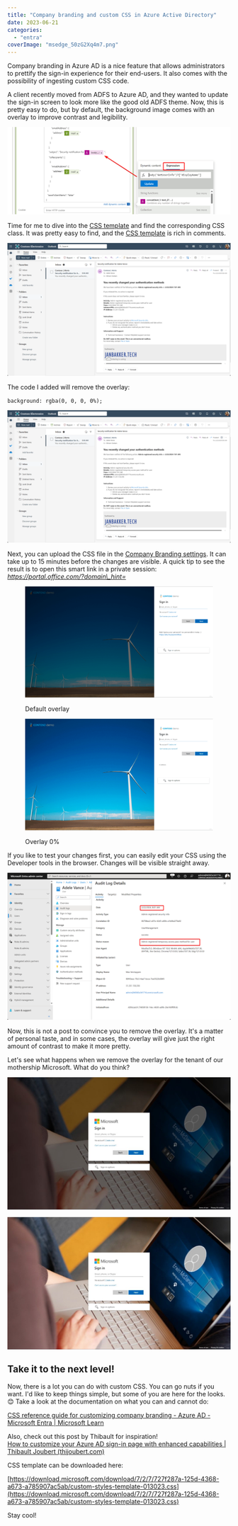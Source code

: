 ```yaml
---
title: "Company branding and custom CSS in Azure Active Directory"
date: 2023-06-21
categories: 
  - "entra"
coverImage: "msedge_50zG2Xq4m7.png"
---
```


Company branding in Azure AD is a nice feature that allows administrators to prettify the sign-in experience for their end-users. It also comes with the possibility of ingesting custom CSS code.

A client recently moved from ADFS to Azure AD, and they wanted to update the sign-in screen to look more like the good old ADFS theme. Now, this is pretty easy to do, but by default, the background image comes with an overlay to improve contrast and legibility.

![](/assets/images/image-74.png)

Time for me to dive into the [CSS template](https://download.microsoft.com/download/7/2/7/727f287a-125d-4368-a673-a785907ac5ab/custom-styles-template-013023.css) and find the corresponding CSS class. It was pretty easy to find, and the [CSS template](https://download.microsoft.com/download/7/2/7/727f287a-125d-4368-a673-a785907ac5ab/custom-styles-template-013023.css) is rich in comments.

![](/assets/images/image-75.png)

The code I added will remove the overlay:

```
background: rgba(0, 0, 0, 0%);
```

![](/assets/images/image-76.png)

Next, you can upload the CSS file in the [Company Branding settings](https://portal.azure.com/#view/Microsoft_AAD_IAM/ActiveDirectoryMenuBlade/~/LoginTenantBranding). It can take up to 15 minutes before the changes are visible. A quick tip to see the result is to open this smart link in a private session: _https://portal.office.com/?domain\_hint=<yourdomain>_

<figure>

![](/assets/images/msedge_CkmSLXMQ9D-1024x607.png)

<figcaption>

Default overlay

</figcaption>

</figure>

<figure>

![](/assets/images/msedge_50zG2Xq4m7-1024x607.png)

<figcaption>

Overlay 0%

</figcaption>

</figure>

If you like to test your changes first, you can easily edit your CSS using the Developer tools in the browser. Changes will be visible straight away.

![](/assets/images/image-77.png)

Now, this is not a post to convince you to remove the overlay. It's a matter of personal taste, and in some cases, the overlay will give just the right amount of contrast to make it more pretty.

Let's see what happens when we remove the overlay for the tenant of our mothership Microsoft. What do you think?

![](/assets/images/msedge_AznuCYVVhJ-1024x607.jpg)

![](/assets/images/msedge_nK2C0Yu0WW-1024x607.jpg)

## Take it to the next level!

Now, there is a lot you can do with custom CSS. You can go nuts if you want. I'd like to keep things simple, but some of you are here for the looks.😊 Take a look at the documentation on what you can and cannot do:

[CSS reference guide for customizing company branding - Azure AD - Microsoft Entra | Microsoft Learn](https://learn.microsoft.com/en-us/azure/active-directory/fundamentals/reference-company-branding-css-template)

Also, check out this post by Thibault for inspiration!  
[How to customize your Azure AD sign-in page with enhanced capabilities | Thibault Joubert (thijoubert.com)](https://www.thijoubert.com/2023-02/AzureAD_LoginPage/)

CSS template can be downloaded here:

[https://download.microsoft.com/download/7/2/7/727f287a-125d-4368-a673-a785907ac5ab/custom-styles-template-013023.css](https://download.microsoft.com/download/7/2/7/727f287a-125d-4368-a673-a785907ac5ab/custom-styles-template-013023.css)

Stay cool!
